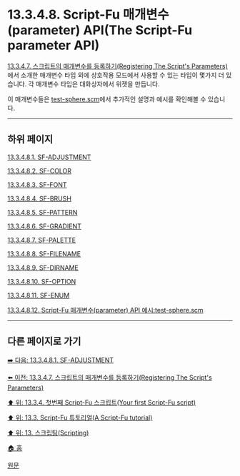 # 13.3.4.8. Script-Fu 매개변수(parameter) API(The Script-Fu parameter API)
[13.3.4.7. 스크립트의 매개변수를 등록하기(Registering The Script's Parameters)](./13-03-04-07-registering_the_scripts_parameters.md)에서 소개한 매개변수 타입 외에 상호작용 모드에서 사용할 수 있는 타입이 몇가지 더 있습니다. 각 매개변수 타입은 대화상자에서 위젯을 만듭니다.

이 매개변수들은 [test-sphere.scm](./13-03-04-08-12-script_fu_example_test_sphere.md)에서 추가적인 설명과 예시를 확인해볼 수 있습니다.

***

## 하위 페이지

[13.3.4.8.1. SF-ADJUSTMENT](./13-03-04-08-01-sf_adjustment.md)

[13.3.4.8.2. SF-COLOR](./13-03-04-08-02-sf_color.md)

[13.3.4.8.3. SF-FONT](./13-03-04-08-03-sf_font.md)

[13.3.4.8.4. SF-BRUSH](./13-03-04-08-04-sf_brush.md)

[13.3.4.8.5. SF-PATTERN](./13-03-04-08-05-sf_pattern.md)

[13.3.4.8.6. SF-GRADIENT](./13-03-04-08-06-sf_gradient.md)

[13.3.4.8.7. SF-PALETTE](./13-03-04-08-07-sf_palette.md)

[13.3.4.8.8. SF-FILENAME](./13-03-04-08-08-sf_filename.md)

[13.3.4.8.9. SF-DIRNAME](./13-03-04-08-09-sf_dirname.md)

[13.3.4.8.10. SF-OPTION](./13-03-04-08-10-sf_option.md)

[13.3.4.8.11. SF-ENUM](./13-03-04-08-11-sf_enum.md)

[13.3.4.8.12. Script-Fu 매개변수(parameter) API 예시:test-sphere.scm](./13-03-04-08-12-script_fu_example_test_sphere.md)

***

## 다른 페이지로 가기

[➡️ 다음: 13.3.4.8.1. SF-ADJUSTMENT](./13-03-04-08-01-sf_adjustment.md)

[⬅️ 이전: 13.3.4.7. 스크립트의 매개변수를 등록하기(Registering The Script's Parameters)](./13-03-04-07-registering_the_scripts_parameters.md)

[⬆️ 위: 13.3.4. 첫번째 Script-Fu 스크립트(Your first Script-Fu script)](./13-03-04-00-your-first-script-fu-script.md)

[⬆️ 위: 13.3. Script-Fu 튜토리얼(A Script-Fu tutorial)](./13-03-00-a-script-fu-tutorial.md)

[⬆️ 위: 13. 스크립팅(Scripting)](./13-00-scripting.md)

[🏠 홈](./00-home.md)

[원문](https://docs.gimp.org/2.10/ko/gimp-using-script-fu-tutorial-first-script.html#gimp-using-script-fu-api)